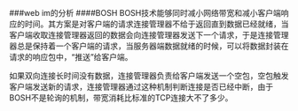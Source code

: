 ###web im的分析
####BOSH
  BOSH技术能够同时减小网络带宽和减小客户端响应的时间。其方案是对客户端的请求连接管理器不给于返回直到数据已经就绪，当客户端收取连接管理器返回的数据会向连接管理器发送下一个请求，于是连接管理器总是保持着一个客户端的请求，当服务器端数据就绪的时候，可以将数据封装在请求的响应包中，“推送”给客户端。

  如果双向连接长时间没有数据，连接管理器负责给客户端发送一个空包，空包触发客户端发送新的请求，连接管理器通过这种机制判断连接是否已经中断，由于BOSH不是轮询的机制，带宽消耗比标准的TCP连接大不了多少。
